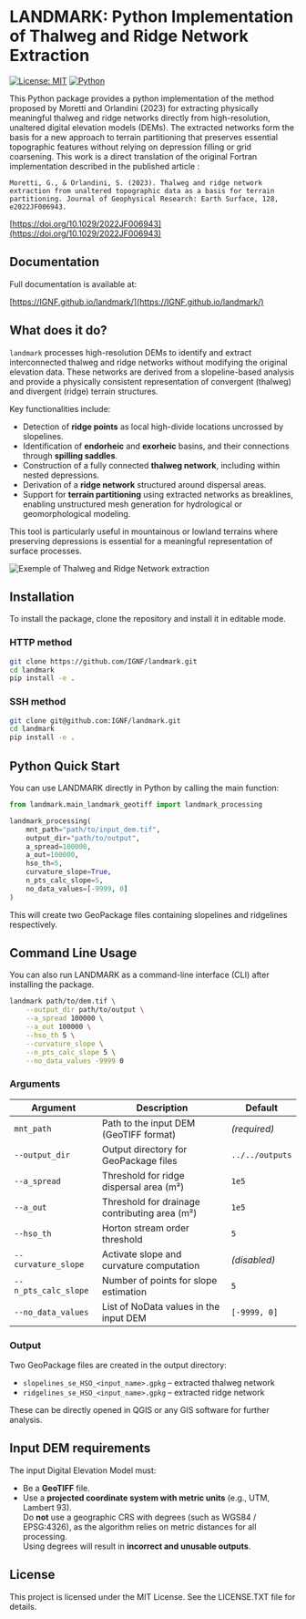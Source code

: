 # LANDMARK: Python Implementation of Thalweg and Ridge Network Extraction

[![License: MIT](./docs/_static/License-MIT.svg)](./LICENSE.txt)
[![Python](./docs/_static/Python-3.10.svg)](https://www.python.org/)


This Python package provides a python implementation of the method proposed by Moretti and Orlandini (2023) for extracting physically meaningful thalweg and ridge networks directly from high-resolution, unaltered digital elevation models (DEMs). The extracted networks form the basis for a new approach to terrain partitioning that preserves essential topographic features without relying on depression filling or grid coarsening. This work is a direct translation of the original Fortran implementation described in the published article :



```{note}
Moretti, G., & Orlandini, S. (2023). Thalweg and ridge network extraction from unaltered topographic data as a basis for terrain partitioning. Journal of Geophysical Research: Earth Surface, 128, e2022JF006943. 
```
[https://doi.org/10.1029/2022JF006943](https://doi.org/10.1029/2022JF006943)


## Documentation

Full documentation is available at:

[https://IGNF.github.io/landmark/](https://IGNF.github.io/landmark/)

## What does it do?

`landmark` processes high-resolution DEMs to identify and extract interconnected thalweg and ridge networks without modifying the original elevation data. These networks are derived from a slopeline-based analysis and provide a physically consistent representation of convergent (thalweg) and divergent (ridge) terrain structures.

Key functionalities include:
- Detection of **ridge points** as local high-divide locations uncrossed by slopelines.
- Identification of **endorheic** and **exorheic** basins, and their connections through **spilling saddles**.
- Construction of a fully connected **thalweg network**, including within nested depressions.
- Derivation of a **ridge network** structured around dispersal areas.
- Support for **terrain partitioning** using extracted networks as breaklines, enabling unstructured mesh generation for hydrological or geomorphological modeling.

This tool is particularly useful in mountainous or lowland terrains where preserving depressions is essential for a meaningful representation of surface processes.


![Exemple of Thalweg and Ridge Network extraction](docs/images/extraction_zone_O1.png)

## Installation

To install the package, clone the repository and install it in editable mode.

### HTTP method

```bash
git clone https://github.com/IGNF/landmark.git
cd landmark
pip install -e .
```

### SSH method

```bash
git clone git@github.com:IGNF/landmark.git
cd landmark
pip install -e .
```


## Python Quick Start

You can use LANDMARK directly in Python by calling the main function:

```python
from landmark.main_landmark_geotiff import landmark_processing

landmark_processing(
    mnt_path="path/to/input_dem.tif",
    output_dir="path/to/output",
    a_spread=100000,
    a_out=100000,
    hso_th=5,
    curvature_slope=True,
    n_pts_calc_slope=5,
    no_data_values=[-9999, 0]
)
```

This will create two GeoPackage files containing slopelines and ridgelines respectively.

## Command Line Usage

You can also run LANDMARK as a command-line interface (CLI) after installing the package.

```bash
landmark path/to/dem.tif \
    --output_dir path/to/output \
    --a_spread 100000 \
    --a_out 100000 \
    --hso_th 5 \
    --curvature_slope \
    --n_pts_calc_slope 5 \
    --no_data_values -9999 0
```

### Arguments

| Argument            | Description                                                                | Default         |
|---------------------|----------------------------------------------------------------------------|-----------------|
| `mnt_path`          | Path to the input DEM (GeoTIFF format)                                     | *(required)*    |
| `--output_dir`      | Output directory for GeoPackage files                                      | `../../outputs` |
| `--a_spread`        | Threshold for ridge dispersal area (m²)                                    | `1e5`           |
| `--a_out`           | Threshold for drainage contributing area (m²)                              | `1e5`           |
| `--hso_th`          | Horton stream order threshold                                              | `5`             |
| `--curvature_slope` | Activate slope and curvature computation                                   | *(disabled)*    |
| `--n_pts_calc_slope`| Number of points for slope estimation                                      | `5`             |
| `--no_data_values`  | List of NoData values in the input DEM                                     | `[-9999, 0]`    |

### Output

Two GeoPackage files are created in the output directory:
- `slopelines_se_HSO_<input_name>.gpkg` – extracted thalweg network
- `ridgelines_se_HSO_<input_name>.gpkg` – extracted ridge network

These can be directly opened in QGIS or any GIS software for further analysis.

## Input DEM requirements

The input Digital Elevation Model must:

- Be a **GeoTIFF** file.
- Use a **projected coordinate system with metric units** (e.g., UTM, Lambert 93).  
Do **not** use a geographic CRS with degrees (such as WGS84 / EPSG:4326), as the algorithm relies on metric distances for all processing.  
Using degrees will result in **incorrect and unusable outputs**.

## License

This project is licensed under the MIT License. See the LICENSE.TXT file for details.